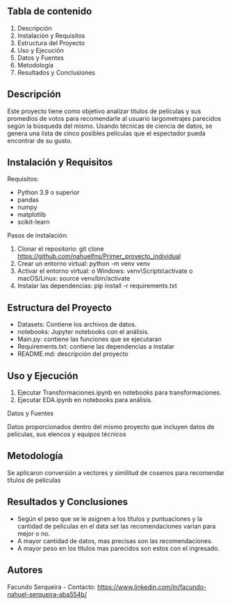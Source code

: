 ## Tabla de contenido

1.	Descripción
2.	Instalación y Requisitos
3.	Estructura del Proyecto
4.	Uso y Ejecución
5.	Datos y Fuentes
6.	Metodología
7.	Resultados y Conclusiones

## Descripción

Este proyecto tiene como objetivo analizar títulos de películas y sus promedios de votos para recomendarle al usuario largometrajes parecidos según la búsqueda del mismo. Usando técnicas de ciencia de datos, se genera una lista de cinco posibles películas que el espectador pueda encontrar de su gusto.

## Instalación y Requisitos

Requisitos:
+	Python 3.9 o superior
+	pandas
+	numpy
+	matplotlib
+	scikit-learn

Pasos de instalación:
1.	Clonar el repositorio: git clone https://github.com/nahuelfns/Primer_proyecto_individual
2.	Crear un entorno virtual: python -m venv venv
3.	Activar el entorno virtual:
o	Windows: venv\Scripts\activate
o	macOS/Linux: source venv/bin/activate
4.	Instalar las dependencias: pip install -r requirements.txt

## Estructura del Proyecto

+	Datasets: Contiene los archivos de datos.
+	notebooks: Jupyter notebooks con el análisis.
+	Main.py: contiene las funciones que se ejecutaran
+	Requirements.txt: contiene las dependencias a instalar 
+	README.md: descripción del proyecto

## Uso y Ejecución

1.	Ejecutar Transformaciones.ipynb en notebooks para transformaciones.
2.	Ejecutar EDA.ipynb en notebooks para análisis.

Datos y Fuentes

Datos proporcionados dentro del mismo proyecto que incluyen datos de películas, sus elencos y equipos técnicos

## Metodología

Se aplicaron conversión a vectores y similitud de cosenos para recomendar títulos de películas

## Resultados y Conclusiones

+	Según el peso que se le asignen a los títulos y puntuaciones y la cantidad de peliculas en el data set las recomendaciones varían para mejor o no.
+	A mayor cantidad de datos, mas precisas son las recomendaciones.
+	A mayor peso en los títulos mas parecidos son estos con el ingresado.

## Autores
Facundo Serqueira - Contacto: https://www.linkedin.com/in/facundo-nahuel-serqueira-aba554b/
